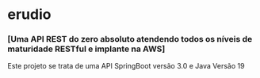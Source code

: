 # erudio
### [Uma API REST do zero absoluto atendendo todos os níveis de maturidade RESTful e implante na AWS]
Este projeto se trata de uma API SpringBoot versão 3.0 e Java Versão 19